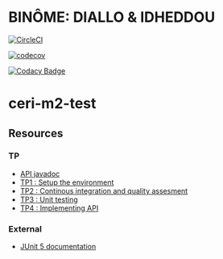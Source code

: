 # BINÔME: DIALLO & IDHEDDOU

[![CircleCI](https://circleci.com/gh/sandalydiallo/ceri-m1-test-2017/tree/master.svg?style=svg)](https://circleci.com/gh/sandalydiallo/ceri-m1-test-2017/tree/master)

[![codecov](https://codecov.io/gh/sandalydiallo/ceri-m1-test-2017/branch/master/graph/badge.svg)](https://codecov.io/gh/sandalydiallo/ceri-m1-test-2017)

[![Codacy Badge](https://api.codacy.com/project/badge/Grade/c4aeae0001564d438d66e90cc8bc0213)](https://www.codacy.com/app/sandalydiallo/ceri-m1-test-2017?utm_source=github.com&amp;utm_medium=referral&amp;utm_content=sandalydiallo/ceri-m1-test-2017&amp;utm_campaign=Badge_Grade)

# ceri-m2-test

## Resources

### TP

- [API javadoc](http://faylixe.fr/ceri-m1-test-2017/javadoc)
- [TP1 : Setup the environment](https://github.com/Faylixe/ceri-m2-test-2017/blob/master/docs/tp1.md)
- [TP2 : Continous integration and quality assesment](https://github.com/Faylixe/ceri-m2-test-2017/blob/master/docs/tp2.md)
- [TP3 : Unit testing](https://github.com/Faylixe/ceri-m2-test-2017/blob/master/docs/tp3.md)
- [TP4 : Implementing API](https://github.com/Faylixe/ceri-m2-test-2017/blob/master/docs/tp4.md)

### External

- [JUnit 5 documentation](http://junit.org/junit5/docs/current/user-guide)
